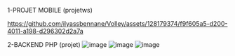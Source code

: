 1-PROJET MOBILE (projetws)



https://github.com/ilyassbennane/Volley/assets/128179374/f9f605a5-d200-4011-a198-d296302d2a7a




2-BACKEND PHP (projet)
![image](https://github.com/ilyassbennane/Volley/assets/128179374/e3a7f4c8-fde7-4994-a910-80048ce14904)
![image](https://github.com/ilyassbennane/Volley/assets/128179374/284e53ea-a62d-4c2c-bd27-534d14b7a341)
![image](https://github.com/ilyassbennane/Volley/assets/128179374/f5897dff-dce4-4fb5-a660-63f2c123c5f1)

